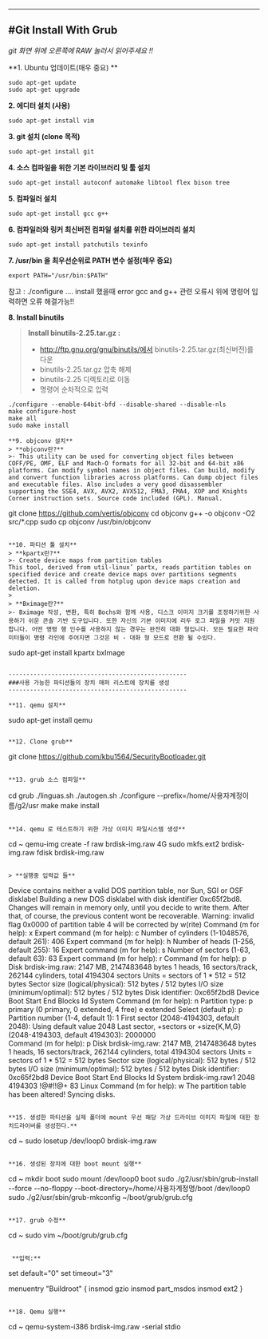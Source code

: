﻿--------------------------------------------------
#Git Install With Grub 	
--------------------------------------------------
*git 화면 위에 오른쪽에 RAW 눌러서 읽어주세요 !!*

**1. Ubuntu 업데이트(매우 중요) **
```
sudo apt-get update
sudo apt-get upgrade
```

**2. 에디터 설치 (사용)**
```
sudo apt-get install vim
```

**3. git 설치 (clone 목적)**
```
sudo apt-get install git
```
	
**4. 소스 컴파일을 위한 기본 라이브러리 및 툴 설치**
```
sudo apt-get install autoconf automake libtool flex bison tree
```

**5. 컴파일러 설치**
```
sudo apt-get install gcc g++
```

**6. 컴파일러와 링커 최신버전 컴파일 설치를 위한 라이브러리 설치**
```
sudo apt-get install patchutils texinfo
```

**7. /usr/bin 을 최우선순위로 PATH 변수 설정(매우 중요)**
```
export PATH="/usr/bin:$PATH"
```
참고 : ./configure .... install 했을때 error gcc and g++ 관련 오류시 위에 명령어 입력하면 오류 해결가능!!

**8. Install binutils**
> **Install binutils-2.25.tar.gz :**
>- http://ftp.gnu.org/gnu/binutils/에서 binutils-2.25.tar.gz(최신버전)를 다운 
>- binutils-2.25.tar.gz 압축 해제 
>- binutils-2.25 디렉토리로 이동 
>- 명령어 순차적으로 입력
>
```
./configure --enable-64bit-bfd --disable-shared --disable-nls
make configure-host
make all
sudo make install

**9. objconv 설치**
> **objconv란?**
>- This utility can be used for converting object files between COFF/PE, OMF, ELF and Mach-O formats for all 32-bit and 64-bit x86 platforms. Can modify symbol names in object files. Can build, modify and convert function libraries across platforms. Can dump object files and executable files. Also includes a very good disassembler supporting the SSE4, AVX, AVX2, AVX512, FMA3, FMA4, XOP and Knights Corner instruction sets. Source code included (GPL). Manual.

```
git clone https://github.com/vertis/objconv
cd objconv
g++ -o objconv -O2 src/*.cpp
sudo cp objconv /usr/bin/objconv
```

**10. 파티션 툴 설치**
> **kpartx란?**
>- Create device maps from partition tables
This tool, derived from util-linux’ partx, reads partition tables on specified device and create device maps over partitions segments detected. It is called from hotplug upon device maps creation and deletion.
>
> **Bximage란?**
>- Bximage 작성, 변환, 특히 Bochs와 함께 사용, 디스크 이미지 크기를 조정하기위한 사용하기 쉬운 콘솔 기반 도구입니다. 또한 자신의 기본 이미지에 리두 로그 파일을 커밋 지원합니다. 어떤 명령 행 인수를 사용하지 않는 경우는 완전히 대화 형입니다. 모든 필요한 파라미터들이 명령 라인에 주어지면 그것은 비 - 대화 형 모드로 전환 될 수있다.

```
sudo apt-get install kpartx bxImage
```

--------------------------------------------------
###사용 가능한 파티션들의 장치 매퍼 리스트에 장치를 생성
--------------------------------------------------

**11. qemu 설치**
```
sudo apt-get install qemu
```

**12. Clone grub**
```
git clone https://github.com/kbu1564/SecurityBootloader.git
```

**13. grub 소스 컴파일**
```
cd grub
./linguas.sh
./autogen.sh
./configure --prefix=/home/사용자계정이름/g2/usr
make
make install
```

**14. qemu 로 테스트하기 위한 가상 이미지 파일시스템 생성**
```
cd ~
qemu-img create -f raw brdisk-img.raw 4G
sudo mkfs.ext2 brdisk-img.raw
fdisk brdisk-img.raw
```
 
> **실행중 입력값 들**
```
Device contains neither a valid DOS partition table, nor Sun, SGI or OSF disklabel
Building a new DOS disklabel with disk identifier 0xc65f2bd8.
Changes will remain in memory only, until you decide to write them.
After that, of course, the previous content wont be recoverable.
Warning: invalid flag 0x0000 of partition table 4 will be corrected by w(rite)
Command (m for help): x
Expert command (m for help): c
Number of cylinders (1-1048576, default 261): 406
Expert command (m for help): h
Number of heads (1-256, default 255): 16
Expert command (m for help): s
Number of sectors (1-63, default 63): 63
Expert command (m for help): r
Command (m for help): p
Disk brdisk-img.raw: 2147 MB, 2147483648 bytes
1 heads, 16 sectors/track, 262144 cylinders, total 4194304 sectors
Units = sectors of 1 * 512 = 512 bytes
Sector size (logical/physical): 512 bytes / 512 bytes
I/O size (minimum/optimal): 512 bytes / 512 bytes
Disk identifier: 0xc65f2bd8
Device Boot      Start         End      Blocks   Id  System
Command (m for help): n
Partition type:
   p   primary (0 primary, 0 extended, 4 free)
   e   extended
Select (default p): p
Partition number (1-4, default 1): 1
First sector (2048-4194303, default 2048): 
Using default value 2048
Last sector, +sectors or +size{K,M,G} (2048-4194303, default 4194303): 2000000            
Command (m for help): p
Disk brdisk-img.raw: 2147 MB, 2147483648 bytes
1 heads, 16 sectors/track, 262144 cylinders, total 4194304 sectors
Units = sectors of 1 * 512 = 512 bytes
Sector size (logical/physical): 512 bytes / 512 bytes
I/O size (minimum/optimal): 512 bytes / 512 bytes
Disk identifier: 0xc65f2bd8
Device Boot      Start         End      Blocks   Id  System
brdisk-img.raw1            2048     4194303      !@#!!@+  83  Linux
Command (m for help): w
The partition table has been altered!
Syncing disks.
```

**15. 생성한 파티션을 실제 폴더에 mount 우선 해당 가상 드라이브 이미지 파일에 대한 장치드라이버를 생성한다.**
```
cd ~
sudo losetup /dev/loop0 brdisk-img.raw
```

**16. 생성된 장치에 대한 boot mount 실행**
```
cd ~
mkdir boot
sudo mount /dev/loop0 boot
sudo ./g2/usr/sbin/grub-install --force --no-floppy --boot-directory=/home/사용자계정명/boot /dev/loop0
sudo ./g2/usr/sbin/grub-mkconfig ~/boot/grub/grub.cfg
```

**17. grub 수정**
```
cd ~
sudo vim ~/boot/grub/grub.cfg
```

 **입력:**
```
set default="0"
set timeout="3"
 
menuentry "Buildroot" {
    insmod gzio
    insmod part_msdos
    insmod ext2
}
```

**18. Qemu 실행**
```
cd ~
qemu-system-i386 brdisk-img.raw -serial stdio
```

